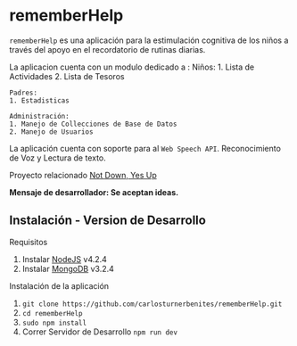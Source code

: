 # rememberHelp

`rememberHelp` es una aplicación para la estimulación cognitiva de los niños a través del apoyo en el recordatorio de rutinas diarias.

La aplicacion cuenta con un modulo dedicado a :
	Niños:
	1. Lista de Actividades
	2. Lista de Tesoros

	Padres:
	1. Estadisticas

	Administración:
	1. Manejo de Collecciones de Base de Datos
	2. Manejo de Usuarios

La aplicación cuenta con soporte para al `Web Speech API`. Reconocimiento de Voz y Lectura de texto.

Proyecto relacionado [Not Down, Yes Up](https://github.com/esperanzaturnerbenites/not-down-yes-up)

**Mensaje de desarrollador: Se aceptan ideas.**

## Instalación - Version de Desarrollo

Requisitos

1. Instalar [NodeJS](https://nodejs.org/en/download/) v4.2.4
2. Instalar [MongoDB](https://docs.mongodb.org/manual/installation/) v3.2.4

Instalación de la aplicación

1. `git clone https://github.com/carlosturnerbenites/rememberHelp.git`
2. `cd rememberHelp`
3. `sudo npm install`
4. Correr Servidor de Desarrollo `npm run dev`
